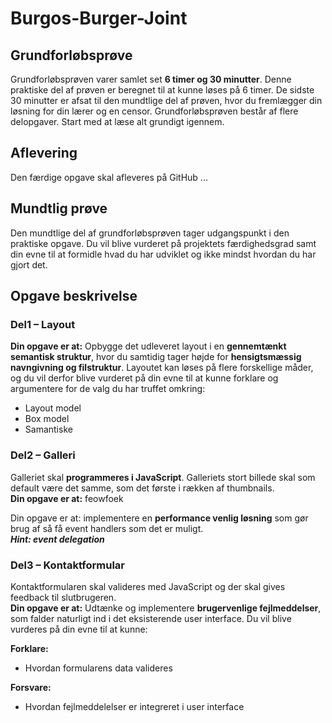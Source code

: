 # Burgos-Burger-Joint

## Grundforløbsprøve
Grundforløbsprøven varer samlet set **6 timer og 30 minutter**. Denne praktiske del af prøven er beregnet til at kunne løses på 6 timer. De sidste 30 minutter er afsat til den mundtlige del af prøven, hvor du fremlægger din løsning for din lærer og en censor. Grundforløbsprøven består af flere delopgaver. Start med at læse alt grundigt igennem.

## Aflevering
Den færdige opgave skal afleveres på GitHub ...

## Mundtlig prøve
Den mundtlige del af grundforløbsprøven tager udgangspunkt i den praktiske opgave. Du vil blive vurderet på projektets færdighedsgrad samt din evne til at formidle hvad du har udviklet og ikke mindst hvordan du har gjort det.

## Opgave beskrivelse

### Del1 – Layout
**Din opgave er at:** Opbygge det udleveret layout i en **gennemtænkt semantisk struktur**, hvor du samtidig tager højde for **hensigtsmæssig navngivning og filstruktur**. Layoutet kan løses på flere forskellige måder, og du vil derfor blive vurderet på din evne til at kunne forklare og argumentere for de valg du har truffet omkring:

* Layout model 
* Box model 
* Samantiske 

### Del2 – Galleri
Galleriet skal **programmeres i JavaScript**. Galleriets stort billede skal som default være det samme, som det første i rækken af thumbnails.<br>
**Din opgave er at:** feowfoek


Din opgave er at: implementere en **performance venlig løsning** som gør brug af så få event handlers som det er muligt.<br>
***Hint: event delegation***

### Del3 – Kontaktformular
Kontaktformularen skal valideres med JavaScript og der skal gives feedback til slutbrugeren.<br>
**Din opgave er at:** Udtænke og implementere **brugervenlige fejlmeddelser**, som falder naturligt ind i det eksisterende user interface. Du vil blive vurderes på din evne til at kunne: 

**Forklare:**
* Hvordan formularens data valideres

**Forsvare:**
* Hvordan fejlmeddelelser er integreret i user interface
 





